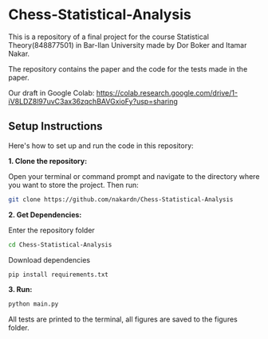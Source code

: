 # Chess-Statistical-Analysis
This is a repository of a final project for the course Statistical Theory(848877501) in Bar-Ilan University made by Dor Boker and Itamar Nakar.

The repository contains the paper and the code for the tests made in the paper. 

Our draft in Google Colab: https://colab.research.google.com/drive/1-iV8LDZ8l97uvC3ax36zqchBAVGxioFy?usp=sharing

## Setup Instructions

Here's how to set up and run the code in this repository:

**1. Clone the repository:**

Open your terminal or command prompt and navigate to the directory where you want to store the project.  Then run:

```bash
git clone https://github.com/nakardn/Chess-Statistical-Analysis
```
**2. Get Dependencies:**

Enter the repository folder
```bash
cd Chess-Statistical-Analysis
```
Download dependencies
```bash
pip install requirements.txt
```
**3. Run:**
```bash
python main.py
```

All tests are printed to the terminal, all figures are saved to the figures folder.
